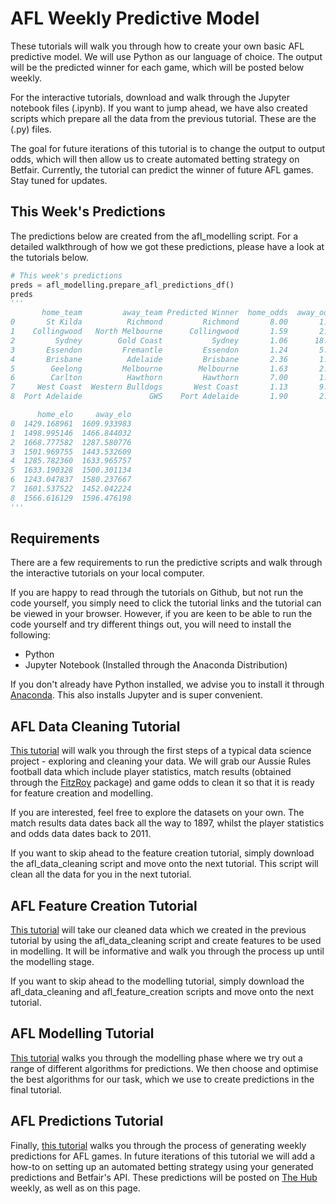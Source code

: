 

# AFL Weekly Predictive Model
These tutorials will walk you through how to create your own basic AFL predictive model. We will use Python as our language of choice. The output will be the predicted winner for each game, which will be posted below weekly.

For the interactive tutorials, download and walk through the Jupyter notebook files (.ipynb). If you want to jump ahead, we have also created scripts which prepare all the data from the previous tutorial. These are the (.py) files.

The goal for future iterations of this tutorial is to change the output to output odds, which will then allow us to create automated betting strategy on Betfair. Currently, the tutorial can predict the winner of future AFL games. Stay tuned for updates.

## This Week's Predictions
The predictions below are created from the afl_modelling script. For a detailed walkthrough of how we got these predictions, please have a look at the tutorials below.
```Python
# This week's predictions
preds = afl_modelling.prepare_afl_predictions_df()
preds
'''
       home_team         away_team Predicted Winner  home_odds  away_odds  \
0       St Kilda          Richmond         Richmond       8.00       1.14   
1    Collingwood   North Melbourne      Collingwood       1.59       2.64   
2         Sydney        Gold Coast           Sydney       1.06      18.00   
3       Essendon         Fremantle         Essendon       1.24       5.30   
4       Brisbane          Adelaide         Brisbane       2.36       1.75   
5        Geelong         Melbourne        Melbourne       1.63       2.58   
6        Carlton          Hawthorn         Hawthorn       7.00       1.17   
7     West Coast  Western Bulldogs       West Coast       1.13       9.40   
8  Port Adelaide               GWS    Port Adelaide       1.90       2.10   

      home_elo     away_elo  
0  1429.168961  1609.933983  
1  1498.995146  1466.844032  
2  1668.777582  1287.580776  
3  1501.969755  1443.532609  
4  1285.782360  1633.965757  
5  1633.190328  1500.301134  
6  1243.047837  1580.237667  
7  1601.537522  1452.042224  
8  1566.616129  1596.476198  
'''
```

## Requirements
There are a few requirements to run the predictive scripts and walk through the interactive tutorials on your local computer. 

If you are happy to read through the tutorials on Github, but not run the code yourself, you simply need to click the tutorial links and the tutorial can be viewed in your browser. However, if you are keen to be able to run the code yourself and try different things out, you will need to install the following:
* Python 
* Jupyter Notebook (Installed through the Anaconda Distribution)

If you don't already have Python installed, we advise you to install it through [Anaconda](https://www.anaconda.com/download/). This also installs Jupyter and is super convenient.

## AFL Data Cleaning Tutorial
[This tutorial](https://github.com/betfair-datascientists/Predictive-Models/blob/master/AFL-Weekly-Predictive-Model/01.%20afl_data_cleaning_tutorial.ipynb) will walk you through the first steps of a typical data science project - exploring and cleaning your data. We will grab our Aussie Rules football data which include player statistics, match results (obtained through the [FitzRoy](https://github.com/jimmyday12/fitzRoy) package) and game odds to clean it so that it is ready for feature creation and modelling.

If you are interested, feel free to explore the datasets on your own. The match results data dates back all the way to 1897, whilst the player statistics and odds data dates back to 2011.

If you want to skip ahead to the feature creation tutorial, simply download the afl_data_cleaning script and move onto the next tutorial. This script will clean all the data for you in the next tutorial.

## AFL Feature Creation Tutorial
[This tutorial](https://github.com/betfair-datascientists/Predictive-Models/blob/master/AFL-Weekly-Predictive-Model/02.%20afl_feature_creation_tutorial.ipynb) will take our cleaned data which we created in the previous tutorial by using the afl_data_cleaning script and create features to be used in modelling.
It will be informative and walk you through the process up until the modelling stage.

If you want to skip ahead to the modelling tutorial, simply download the afl_data_cleaning and afl_feature_creation scripts and move onto the next tutorial. 

## AFL Modelling Tutorial
[This tutorial](https://github.com/betfair-datascientists/Predictive-Models/blob/master/AFL-Weekly-Predictive-Model/03.%20afl_modelling.ipynb) walks you through the modelling phase where we try out a range of different algorithms for predictions. We then choose and optimise the best algorithms for our task, which we use to create predictions in the final tutorial.

## AFL Predictions Tutorial
Finally, [this tutorial](https://github.com/betfair-datascientists/Predictive-Models/blob/master/AFL-Weekly-Predictive-Model/04.%20afl_weekly_predictions.ipynb) walks you through the process of generating weekly predictions for AFL games. In future iterations of this tutorial we will add a how-to on setting up an automated betting strategy using your generated predictions and Betfair's API. These predictions will be posted on [The Hub](https://www.betfair.com.au/hub/tools/models/afl-prediction-model/) weekly, as well as on this page.
